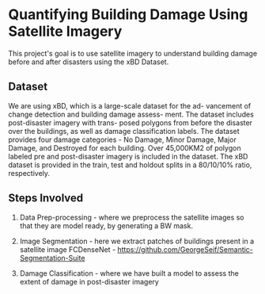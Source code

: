 # Quantifying Building Damage Using Satellite Imagery

This project's goal is to use satellite imagery to understand building damage before and after disasters using the xBD Dataset.

## Dataset

We are using xBD, which is a large-scale dataset for the ad-
vancement of change detection and building damage assess-
ment. The dataset includes post-disaster imagery with trans-
posed polygons from before the disaster over the buildings,
as well as damage classification labels. The dataset provides
four damage categories - No Damage, Minor Damage, Major
Damage, and Destroyed for each building. Over 45,000KM2
of polygon labeled pre and post-disaster imagery is included
in the dataset. The xBD dataset is provided in the train, test
and holdout splits in a 80/10/10% ratio, respectively.

## Steps Involved

1. Data Prep-processing -  where we preprocess the satellite images so that they are model ready, by generating a BW mask. 
2. Image Segmentation - here we extract patches of buildings present in a satellite image
FCDenseNet - https://github.com/GeorgeSeif/Semantic-Segmentation-Suite

3. Damage Classification - where we have built a model to assess the extent of damage in post-disaster imagery




